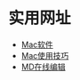 # 实用网址
* [Mac软件](https://github.com/jaywcjlove/awesome-mac/blob/master/README-zh.md#%E9%9F%B3%E9%A2%91%E5%92%8C%E8%A7%86%E9%A2%91)
* [Mac使用技巧](https://github.com/qianguyihao/Mac)
* [MD在线编辑](http://mahua.jser.me/)
<!---
VIC-ZS/VIC-ZS is a ✨ special ✨ repository because its `README.md` (this file) appears on your GitHub profile.
You can click the Preview link to take a look at your changes.
--->

